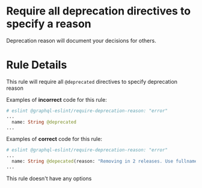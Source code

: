 # Require all deprecation directives to specify a reason

Deprecation reason will document your decisions for others.

# Rule Details

This rule will require all `@deprecated` directives to specify deprecation reason

Examples of **incorrect** code for this rule:

```graphql
# eslint @graphql-eslint/require-deprecation-reason: "error"
...
  name: String @deprecated
...
```

Examples of **correct** code for this rule:

```graphql
# eslint @graphql-eslint/require-deprecation-reason: "error"
...
  name: String @depecated(reason: "Removing in 2 releases. Use fullname instead")
...
```

This rule doesn't have any options
